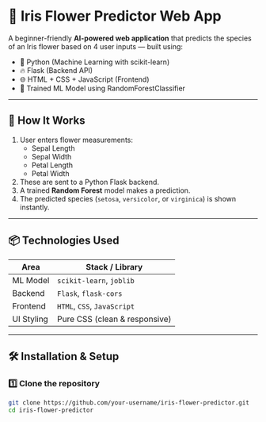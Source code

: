 # 🌸 Iris Flower Predictor Web App

A beginner-friendly **AI-powered web application** that predicts the species of an Iris flower based on 4 user inputs — built using:

- 🐍 Python (Machine Learning with scikit-learn)
- 🔥 Flask (Backend API)
- 🌐 HTML + CSS + JavaScript (Frontend)
- 🧠 Trained ML Model using RandomForestClassifier

---

## 🧠 How It Works

1. User enters flower measurements:
   - Sepal Length
   - Sepal Width
   - Petal Length
   - Petal Width
2. These are sent to a Python Flask backend.
3. A trained **Random Forest** model makes a prediction.
4. The predicted species (`setosa`, `versicolor`, or `virginica`) is shown instantly.

---

## 📦 Technologies Used

| Area        | Stack / Library          |
|-------------|---------------------------|
| ML Model    | `scikit-learn`, `joblib` |
| Backend     | `Flask`, `flask-cors`    |
| Frontend    | `HTML`, `CSS`, `JavaScript` |
| UI Styling  | Pure CSS (clean & responsive) |

---

## 🛠️ Installation & Setup

### 1️⃣ Clone the repository

```bash
git clone https://github.com/your-username/iris-flower-predictor.git
cd iris-flower-predictor
